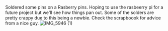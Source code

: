 Soldered some pins on a Rasberry pins. Hoping to use the rasbeerry pi for a future project but we'll see how things pan out. Some of the solders are pretty crappy due to this being a newbie. Check the scrapboook for advice from a nice guy. 
![IMG_5946 (1)](https://github.com/user-attachments/assets/b7585ada-45b9-45e2-a545-28569d366553)
